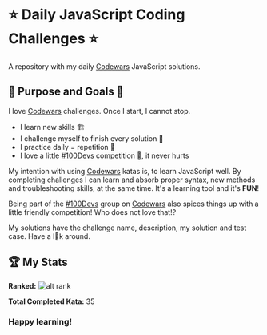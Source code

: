 # ⭐ Daily JavaScript Coding Challenges ⭐

A repository with my daily [Codewars](https://codewars.com) JavaScript solutions.<br>

## 🔎 Purpose and Goals 🥅

I love [Codewars](https://codewars.com) challenges. Once I start, I cannot stop.
* I learn new skills 🏗️
* I challenge myself to finish every solution 🎯
* I practice daily = repetition 💪
* I love a little [#100Devs](https://twitter.com/hashtag/100Devs) competition 🏁, it never hurts


My intention with using [Codewars](https://codewars.com) katas is, to learn JavaScript well. By completing challenges I can learn and absorb proper syntax, new methods and troubleshooting skills, at the same time. It's a learning tool and it's **FUN**!

Being part of the [#100Devs](https://twitter.com/hashtag/100Devs) group on [Codewars](https://codewars.com) also spices things up with a little friendly competition! Who does not love that!?

My solutions have the challenge name, description, my solution and test case. Have a l👀k around.

## 🏆 My Stats

**Ranked:** ![alt rank](https://www.codewars.com/users/pitchblack_84/badges/micro)

**Total Completed Kata:** 35

### Happy learning!